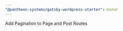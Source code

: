 ```yaml
---
"@pantheon-systems/gatsby-wordpress-starter": minor
---
```


Add Pagination to Page and Post Routes
